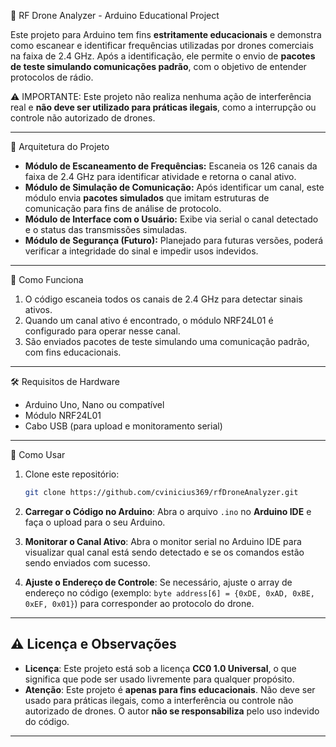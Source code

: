 📡 RF Drone Analyzer - Arduino Educational Project

Este projeto para Arduino tem fins **estritamente educacionais** e demonstra como escanear e identificar frequências utilizadas por drones comerciais na faixa de 2.4 GHz. Após a identificação, ele permite o envio de **pacotes de teste simulando comunicações padrão**, com o objetivo de entender protocolos de rádio.

⚠️ IMPORTANTE: Este projeto não realiza nenhuma ação de interferência real e **não deve ser utilizado para práticas ilegais**, como a interrupção ou controle não autorizado de drones.

---

🚧 Arquitetura do Projeto

- **Módulo de Escaneamento de Frequências:** Escaneia os 126 canais da faixa de 2.4 GHz para identificar atividade e retorna o canal ativo.
- **Módulo de Simulação de Comunicação:** Após identificar um canal, este módulo envia **pacotes simulados** que imitam estruturas de comunicação para fins de análise de protocolo.
- **Módulo de Interface com o Usuário:** Exibe via serial o canal detectado e o status das transmissões simuladas.
- **Módulo de Segurança (Futuro):** Planejado para futuras versões, poderá verificar a integridade do sinal e impedir usos indevidos.

---

🚀 Como Funciona

1. O código escaneia todos os canais de 2.4 GHz para detectar sinais ativos.
2. Quando um canal ativo é encontrado, o módulo NRF24L01 é configurado para operar nesse canal.
3. São enviados pacotes de teste simulando uma comunicação padrão, com fins educacionais.

---

🛠️ Requisitos de Hardware

- Arduino Uno, Nano ou compatível
- Módulo NRF24L01
- Cabo USB (para upload e monitoramento serial)

---

📝 Como Usar

1. Clone este repositório:

   ```bash
   git clone https://github.com/cvinicius369/rfDroneAnalyzer.git
   ```

2. **Carregar o Código no Arduino**: Abra o arquivo `.ino` no **Arduino IDE** e faça o upload para o seu Arduino.

3. **Monitorar o Canal Ativo**: Abra o monitor serial no Arduino IDE para visualizar qual canal está sendo detectado e se os comandos estão sendo enviados com sucesso.

4. **Ajuste o Endereço de Controle**: Se necessário, ajuste o array de endereço no código (exemplo: `byte address[6] = {0xDE, 0xAD, 0xBE, 0xEF, 0x01}`) para corresponder ao protocolo do drone.

---

## ⚠️ **Licença e Observações**

- **Licença**: Este projeto está sob a licença **CC0 1.0 Universal**, o que significa que pode ser usado livremente para qualquer propósito.
- **Atenção**: Este projeto é **apenas para fins educacionais**. Não deve ser usado para práticas ilegais, como a interferência ou controle não autorizado de drones. O autor **não se responsabiliza** pelo uso indevido do código.

---

